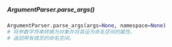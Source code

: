 ##### ArgumentParser.parse_args()
```python
ArgumentParser.parse_args(args=None, namespace=None)
# 将参数字符串转换为对象并将其设为命名空间的属性。
# 返回带有成员的命名空间。
```